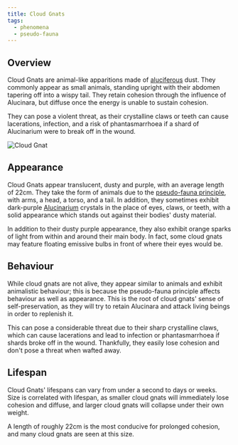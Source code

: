 ```yaml
---
title: Cloud Gnats
tags:
  - phenomena
  - pseudo-fauna
---
```

## Overview
Cloud Gnats are animal-like apparitions made of [aluciferous](cosmology/alucinara.md) dust. They commonly appear as small animals, standing upright with their abdomen tapering off into a wispy tail. They retain cohesion through the influence of Alucinara, but diffuse once the energy is unable to sustain cohesion.

They can pose a violent threat, as their crystalline claws or teeth can cause lacerations, infection, and a risk of phantasmarrhoea if a shard of Alucinarium were to break off in the wound.

![Cloud Gnat](images/cloud-gnat.png)

## Appearance
Cloud Gnats appear translucent, dusty and purple, with an average length of 22cm. They take the form of animals due to the [pseudo-fauna principle](phenomena/pseudo-fauna-principle.md), with arms, a head, a torso, and a tail. In addition, they sometimes exhibit dark-purple [Alucinarium](cosmology/alucinara.md) crystals in the place of eyes, claws, or teeth, with a solid appearance which stands out against their bodies' dusty material.

In addition to their dusty purple appearance, they also exhibit orange sparks of light from within and around their main body. In fact, some cloud gnats may feature floating emissive bulbs in front of where their eyes would be.

## Behaviour
While cloud gnats are not alive, they appear similar to animals and exhibit animalistic behaviour; this is because the pseudo-fauna principle affects behaviour as well as appearance. This is the root of cloud gnats' sense of self-preservation, as they will try to retain Alucinara and attack living beings in order to replenish it.

This can pose a considerable threat due to their sharp crystalline claws, which can cause lacerations and lead to infection or phantasmarrhoea if shards broke off in the wound. Thankfully, they easily lose cohesion and don't pose a threat when wafted away.

## Lifespan
Cloud Gnats' lifespans can vary from under a second to days or weeks. Size is correlated with lifespan, as smaller cloud gnats will immediately lose cohesion and diffuse, and larger cloud gnats will collapse under their own weight.

A length of roughly 22cm is the most conducive for prolonged cohesion, and many cloud gnats are seen at this size.
